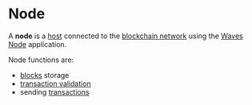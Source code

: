 # Node

A **node** is a <a href="https://en.wikipedia.org/wiki/Host_(network)">host</a> connected to the [blockchain network](/blockchain/blockchain-network.md) using the [Waves Node](https://github.com/wavesplatform/Waves) application.

Node functions are:

* [blocks](/blockchain/block.md) storage
* [transaction validation](/blockchain/transaction-validation.md)
* sending [transactions](/blockchain/transaction.md)
